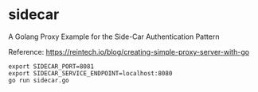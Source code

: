 # sidecar
A Golang Proxy Example for the Side-Car Authentication Pattern

Reference: https://reintech.io/blog/creating-simple-proxy-server-with-go
```
export SIDECAR_PORT=8081
export SIDECAR_SERVICE_ENDPOINT=localhost:8080
go run sidecar.go
